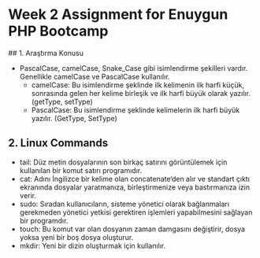 # Week 2 Assignment for Enuygun PHP Bootcamp

## 1. Araştırma Konusu

- PascalCase, camelCase, Snake_Case gibi isimlendirme şekilleri vardır. Genellikle camelCase ve PascalCase kullanılır.
  - camelCase: Bu isimlendirme şeklinde ilk kelimenin ilk harfi küçük, sonrasında gelen her kelime birleşik ve ilk harfi büyük olarak yazılır. (getType, setType)
  - PascalCase: Bu isimlendirme şeklinde kelimelerin ilk harfi büyük yazılır. (GetType, SetType)

## 2. Linux Commands

- tail: Düz metin dosyalarının son birkaç satırını görüntülemek için kullanılan bir komut satırı programıdır.
- cat: Adını İngilizce bir kelime olan concatenate‘den alır ve standart çıktı ekranında dosyalar yaratmanıza, birleştirmenize veya bastırmanıza izin verir.
- sudo: Sıradan kullanıcıların, sisteme yönetici olarak bağlanmaları gerekmeden yönetici yetkisi gerektiren işlemleri yapabilmesini sağlayan bir programdır.
- touch: Bu komut var olan dosyanın zaman damgasını değiştirir, dosya yoksa yeni bir boş dosya oluşturur.
- mkdir: Yeni bir dizin oluşturmak için kullanılır.